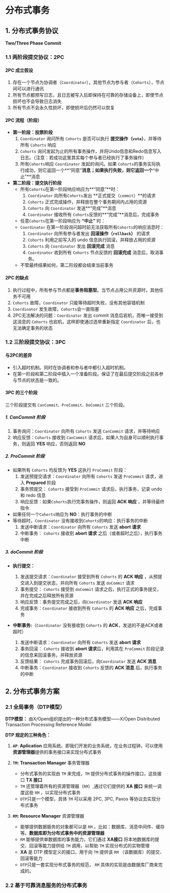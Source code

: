 # 分布式事务



## 1. 分布式事务协议



**Two/Three Phase Commit**



### 1.1 两阶段提交协议：2PC

#### 2PC 成立假设

1. 存在一个节点为协调者（`Coordinator`），其他节点为参与者（`Cohorts`），节点间可以进行通讯
2. 所有节点都预写日志，且日志被写入后即保持在可靠的存储设备上，即使节点损坏也不会导致日志消失
3. 所有节点不会永久性损坏，即使损坏后仍然可以恢复



#### 2PC 流程（阶段）

- **第一阶段：投票阶段**
  1. `Coordinator` 询问所有 `Cohorts` 是否可以执行 **提交操作（`vote`）**，并等待所有 `Cohorts` 响应
  2. `Cohorts` 询问发起为止的所有事务操作，并将Undo信息和Redo信息写入日志。（注意：若成功这里其实每个参与者已经执行了事务操作）
  3. 所有`Cohorts`响应 `Coordinator` 发起的询问。如果 `Cohorts`的事务实际执行成功，则它返回一个**“同意”**消息；如果执行失败，则它返回一个**“中止”**消息
- **第二阶段：提交执行阶段**
  - 所有`Cohorts`在第一阶段响应响应为**“同意”**时：
    1. `Coordinator` 向所有`Cohorts`发出 **正式提交（`commit`）**的请求
    2. `Cohorts` 正式完成操作，并释放在整个事务期间内占用的资源
    3. `Cohorts` 向 `Coordinator` 发送**“完成”**消息
    4. `Coordinator`  接收所有 `Cohorts`反馈的**“完成”**消息后，完成事务
  - 任意`Cohorts`在第一阶段响应为 **“中止”** 时：
  - `Coordinator` 在第一阶段询问超时前无法获取所有`Cohorts`的响应消息时：
    1. `Coordinator`  向所有参与者发出 **回滚操作（`rollback`）** 的请求
    2. `Cohorts` 利用之前写入的 undo 信息执行回滚，并释放占用的资源
    3. `Cohorts` 向 `Coordinator`  发出 **回滚完成** 消息
    4. `Coordinator`  收到所有 `Cohorts` 节点反馈的 **回滚完成** 消息后，取消事务。
  - 不管最终结果如何，第二阶段都会结束当前事务



#### 2PC 的缺点

1. 执行过程中，所有参与节点都是**事务阻塞型**。当节点占用公共资源时，其他任务不可用
2. `Cohorts` 故障，`Coordinator` 只能等待超时失败，没有其他容错机制
3. `Coordinator` 发生故障，`Cohorts`会一直阻塞
4. 2PC无法解决的问题：`Coordinator` 发出 commit 消息后宕机，而唯一接受到这消息的 `Cohorts` 也宕机，这样即使通过选举重新指定 `Coordinator`  后，也无法确定事务的状态



### 1.2 三阶段提交协议：3PC



#### 与2PC的差异

- 引入超时机制。同时在协调者和参与者中都引入超时机制。
- 在第一阶段和第二阶段中插入一个准备阶段。保证了在最后提交阶段之前各参与节点的状态是一致的。



#### 3PC 的三个阶段

三个阶段提交有 `CanCommit、PreCommit、DoCommit` 三个阶段。

##### 1. CanCommit 阶段

1. 事务询问：`Coordinator`  向所有 `Cohorts` 发送 `CanCommit` 请求，并等待响应
2. 响应反馈：`Cohorts` 接收到 `CanCommit` 请求后，如果人为自身可以顺利执行事务，则返回 **YES** 响应，否则返回 **NO**



##### 2. ProCommit 阶段

- 如果所有 `Cohorts` 均反馈为 **YES** 这执行 `ProCommit` 阶段：
  1. 发送预提交请求：`Coordinator` 向所有 `Cohorts` 发送 `ProCommit` 请求，进入 **Prepared** 阶段
  2. 事务预提交： `Cohorts` 接受到 `ProCommit` 请求后，执行事务，记录 undo 和 redo 信息
  3. 响应反馈：如果`Cohorts`执行完事务操作，则返回 **ACK 响应** ，并等待最终指令
- 如果任何一个`Cohorts`响应为 **NO**：执行事务的中断
- 等待超时，`Coordinator` 没有接收到`Cohorts`的响应：执行事务的中断
  1. 发送中断请求：`Coordinator` 向所有 `Cohorts` 发送 **abort 请求**
  2. 中断事务： `Cohorts` 接收到 **abort 请求** 之后（或者超时之后），执行事务中断



##### 3. doCommit 阶段

- **执行提交：**

  1. 发送提交请求：`Coordinator` 接受到所有 `Cohorts` 的 **ACK 响应** ，从预提交进入到提交状态，并向所有  `Cohorts` 发送 `doCommit` 请求
  2. 事务提交： `Cohorts` 接受到 `doCommit` 请求之后，执行正式的事务提交，并在完成之后释放所有资源
  3. 响应反馈：事务提交完成之后，向`Coordinator` 发送 **ACK 响应**
  4. 完成事务：`Coordinator` 接收到所有 `Cohorts` 的 **ACK 响应** 之后，完成事务

  

- **中断事务:**（`Coordinator` 没有接收到 `Cohorts` 的 **ACK**，发送的不是ACK或者超时）

  1. 发送中断请求：`Coordinator` 向所有 `Cohorts` 发送 **abort 请求**
  2. 事务回滚： `Cohorts`  接收到 **abort 请求**后，利用其在 `ProCommit` 阶段记录的信息来回滚事务，并释放资源
  3. 反馈结果： `Cohorts` 完成事务回滚后，向`Coordinator` 发送 **ACK 消息**
  4. 中断事务：`Coordinator` 接收到  `Cohorts` 反馈的 **ACK 消息** 后，执行事务的中断





## 2. 分布式事务方案

### 2.1 全局事务（DTP模型）

**DTP模型：** 由X/Open组织提出的一种分布式事务模型——X/Open Distributed Transaction Processing Reference Model

**DTP 规定的三种角色：**

1. **`AP`**: **Aplication** 应用系统。即我们开发的业务系统，在业务过程钟，可以使用**资源管理器**提供的事务接口来实现分布式事务

2. **`TM`:** **Transaction Manager** 事务管理器

   - 分布式事务的实现由 `TM` 来完成，`TM` 提供分布式事务的操作接口，这些接口 **TX 接口**
   - `TM`  还管理着所有的资源管理器（`RM`）,通过它们提供的 **XA 接口** 来统一调度这些 `RM` ，以实现分布式事务
   - `DTP`只是一个模型，具体 `TM` 可以采用 2PC, 3PC, Paxos 等协议去实现分布式事务

3. **`RM`:** **Resource Manager** 资源管理器

   - 能够提供数据服务的对象都可以是 `RM` 。比如：数据库、消息中间件、缓存等。**数据库即为分布式事务中的资源管理器**
   - `RM` 能够提供单数据库的事务能力，它们通过 **XA接口** 将本地数据库的提交、回滚等能力提供给 `TM` 调用，以帮助 `TM` 实现分布式的实物管理
   - **XA** 是 DTP 模型定义的接口，用于向 `TM` 提供该 `RM` （该数据库）的提交、回滚等能力
   - `DTP`只是一套实现分布式事务的规范， `RM` 具体的实现是由数据库厂商来完成的。

   

### 2.2 基于可靠消息服务的分布式事务





